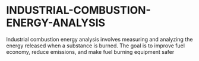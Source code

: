 # INDUSTRIAL-COMBUSTION-ENERGY-ANALYSIS
Industrial combustion energy analysis involves measuring and analyzing the energy released when a substance is burned. The goal is to improve fuel economy, reduce emissions, and make fuel burning equipment safer
